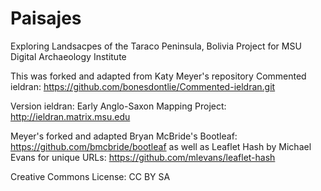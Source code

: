# Paisajes 
Exploring Landsacpes of the Taraco Peninsula, Bolivia
Project for MSU Digital Archaeology Institute

This was forked and adapted from Katy Meyer's repository Commented ieldran: https://github.com/bonesdontlie/Commented-ieldran.git  

Version ieldran: Early Anglo-Saxon Mapping Project: http://ieldran.matrix.msu.edu

Meyer's forked and adapted Bryan McBride's Bootleaf: https://github.com/bmcbride/bootleaf as well as Leaflet Hash by Michael Evans for unique URLs: https://github.com/mlevans/leaflet-hash 

Creative Commons License: CC BY SA
